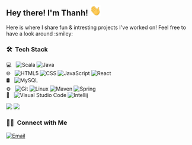 <h2> Hey there! I'm Thanh! <img src="https://raw.githubusercontent.com/ABSphreak/ABSphreak/master/gifs/Hi.gif" width="30px"></h2>
Here is where I share fun & intresting projects I've worked on!
Feel free to have a look around :smiley:

<h3> 🛠 &nbsp;Tech Stack</h3>

:computer: &nbsp;
  ![Scala](https://img.shields.io/badge/-Scala-333333?style=flat&logo=scala)
  ![Java](https://img.shields.io/badge/-Java-333333?style=flat&logo=Java&logoColor=007396)
<br />
:globe_with_meridians: &nbsp;
  ![HTML5](https://img.shields.io/badge/-HTML5-333333?style=flat&logo=HTML5)
  ![CSS](https://img.shields.io/badge/-CSS-333333?style=flat&logo=CSS3&logoColor=1572B6)
  ![JavaScript](https://img.shields.io/badge/-JavaScript-333333?style=flat&logo=javascript)
  ![React](https://img.shields.io/badge/-React-333333?style=flat&logo=react)
  <br />
🛢 &nbsp;
  ![MySQL](https://img.shields.io/badge/-MySQL-333333?style=flat&logo=mysql)
<br />
⚙️ &nbsp;
  ![Git](https://img.shields.io/badge/-Git-333333?style=flat&logo=git)
  ![Linux](https://img.shields.io/badge/-Linux-333333?style=flat&logo=linux&logoColor=007ACC)
  ![Maven](https://img.shields.io/badge/-Apache%20Maven-333333?style=flat&logo=apachemaven&logoColor=007ACC)
  ![Spring](https://img.shields.io/badge/-Spring-333333?style=flat&logo=spring)
<br />
:wrench: &nbsp;
  ![Visual Studio Code](https://img.shields.io/badge/-Visual%20Studio%20Code-333333?style=flat&logo=visual-studio-code&logoColor=007ACC)
  ![Intellij](https://img.shields.io/badge/-IntelliJ%20IDEA-333333?style=flat&logo=intellij-idea&logoColor=007ACC)
  
<div>
  <img width=40% src="https://github-readme-stats.vercel.app/api?username=thanhz&show_icons=true&theme=slateorange"/>
  <img width=33.5% src="https://github-readme-stats.vercel.app/api/top-langs?username=thanhz&show_icons=true&theme=slateorange&hide_border=true&locale=en&layout=compact"/>
</div>

<h3> 🤝🏻 &nbsp;Connect with Me </h3>

<a href="mailto:tri.lam@outlook.com"><img alt="Email" src="https://img.shields.io/badge/Email-tri.lam@outlook.com-blue?style=flat-square&logo=gmail"></a>
